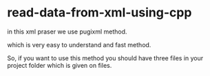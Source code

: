 # read-data-from-xml-using-cpp

in this xml praser we use pugixml method.

which is very easy to understand and fast method.

So, if you want to use this method you should have three files in your project folder which is given on files. 
